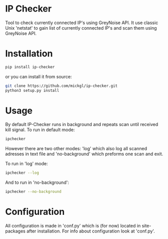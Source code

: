 # IP Checker
Tool to check currently connected IP's using GreyNoise API.
It use classic Unix 'netstat' to gain list of currently connected IP's and scan them using GreyNoise API.

# Installation 
```sh
pip install ip-checker
```
or you can install it from source:

```sh
git clone https://github.com/mickgl/ip-checker.git
python3 setup.py install
```
# Usage

By default IP-Checker runs in background and repeats scan until received kill signal.
To run in default mode:

```sh
ipchecker
```
However there are two other modes: 'log' which also log all scanned adresses in text file and 'no-background' which preforms one scan and exit.

To run in 'log' mode:

```sh
ipchecker --log
```
And to run in 'no-background':

```sh
ipchecker --no-background
```
# Configuration

All configuration is made in 'conf.py' which is (for now) located in site-packages after installation.
For info about configuration look at 'conf.py'.
